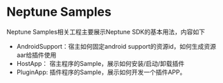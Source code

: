 # Neptune Samples

Neptune Samples相关工程主要展示Neptune SDK的基本用法，内容如下

* AndroidSupport：宿主如何固定android support的资源id，如何生成资源aar给插件使用
* HostApp： 宿主程序的Sample，展示如何安装/启动/卸载插件
* PluginApp: 插件程序的Sample，展示如何开发一个插件APP。